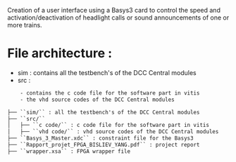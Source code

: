 Creation of a user interface using a Basys3 card to control the speed and activation/deactivation of headlight calls or sound
announcements of one or more trains. 

# File architecture :

* sim : contains all the testbench's of the DCC Central modules
* src  :
```txt
    - contains the c code file for the software part in vitis
    - the vhd source codes of the DCC Central modules
```

```txt
├── ``sim/`` : all the testbench's of the DCC Central modules
├── ``src/``
│   ├── ``c code/`` : c code file for the software part in vitis
│   ├── ``vhd code/`` : vhd source codes of the DCC Central modules
├── ``Basys_3_Master.xdc`` : constraint file for the Basys3
├── ``Rapport_projet_FPGA_BISLIEV_YANG.pdf`` : project report
├── ``wrapper.xsa`` : FPGA wrapper file
```

